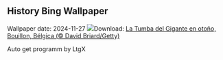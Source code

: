 ## History Bing Wallpaper
Wallpaper date: 2024-11-27
![](https://www.bing.com/th?id=OHR.SemoisRiver_ES-ES3444393596_UHD.jpg&w=1000)Download: [La Tumba del Gigante en otoño, Bouillon, Bélgica (© David Briard/Getty)](https://www.bing.com/th?id=OHR.SemoisRiver_ES-ES3444393596_UHD.jpg)

Auto get programm by LtgX
